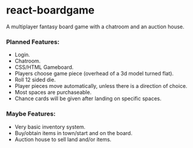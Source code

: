 # react-boardgame
A multiplayer fantasy board game with a chatroom and an auction house.

<h3>Planned Features:</h3>

* Login.
* Chatroom.
* CSS/HTML Gameboard.
* Players choose game piece (overhead of a 3d model turned flat).
* Roll 12 sided die.
* Player pieces move automatically, unless there is a direction of choice.
* Most spaces are purchaseable.
* Chance cards will be given after landing on specific spaces.


<h3>Maybe Features:</h3>

* Very basic inventory system.
* Buy/obtain items in town/start and on the board.
* Auction house to sell land and/or items.